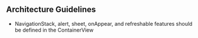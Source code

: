 ## Architecture Guidelines

- NavigationStack, alert, sheet, onAppear, and refreshable features should be defined in the ContainerView